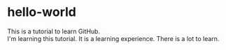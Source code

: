 # hello-world
This is a tutorial to learn GitHub.  
I'm learning this tutorial.  It is a learning experience.  There is a lot to learn. 
